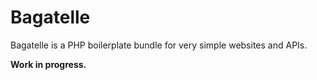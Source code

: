 # Bagatelle

Bagatelle is a PHP boilerplate bundle for very simple websites and APIs.

**Work in progress.**
